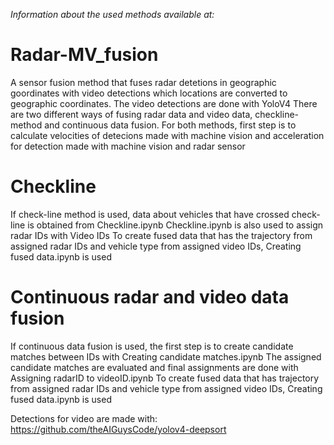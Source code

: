 *Information about the used methods available at:*

# Radar-MV_fusion
A sensor fusion method that fuses radar detetions in geographic goordinates with video detections which locations are converted to geographic coordinates.
The video detections are done with YoloV4
There are two different ways of fusing radar data and video data, checkline-method and continuous data fusion.
For both methods, first step is to calculate velocities of detecions made with machine vision and acceleration for detection made with machine vision and radar sensor
# Checkline
If check-line method is used, data about vehicles that have crossed check-line is obtained from Checkline.ipynb
Checkline.ipynb is also used to assign radar IDs with Video IDs
To create fused data that has the trajectory from assigned radar IDs and vehicle type from assigned video IDs, Creating fused data.ipynb is used
# Continuous radar and video data fusion
If continuous data fusion is used, the first step is to create candidate matches between IDs with Creating candidate matches.ipynb
The assigned candidate matches are evaluated and final assignments are done with Assigning radarID to videoID.ipynb
To create fused data that has trajectory from assigned radar IDs and vehicle type from assigned video IDs, Creating fused data.ipynb is used

Detections for video are made with: https://github.com/theAIGuysCode/yolov4-deepsort

